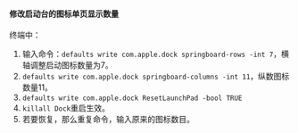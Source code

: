 #### 修改启动台的图标单页显示数量
终端中：
1. 输入命令：`defaults write com.apple.dock springboard-rows -int 7`，横轴调整启动图标数量为7。
2. `defaults write com.apple.dock springboard-columns -int 11`，纵数图标数量11。
3. `defaults write com.apple.dock ResetLaunchPad -bool TRUE`
4. `killall Dock`重启生效。
5. 若要恢复，那么重复命令，输入原来的图标数目。